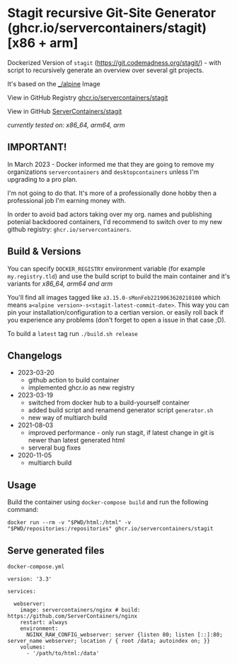 Stagit recursive Git-Site Generator (ghcr.io/servercontainers/stagit) [x86 + arm]
=================================================================================

Dockerized Version of `stagit` (https://git.codemadness.org/stagit/) - with script to recursively generate an overview over several git projects.

It's based on the [_/alpine](https://registry.hub.docker.com/_/alpine/) Image

View in GitHub Registry [ghcr.io/servercontainers/stagit](https://ghcr.io/servercontainers/stagit)

View in GitHub [ServerContainers/stagit](https://github.com/ServerContainers/stagit)

_currently tested on: x86_64, arm64, arm_

## IMPORTANT!

In March 2023 - Docker informed me that they are going to remove my 
organizations `servercontainers` and `desktopcontainers` unless 
I'm upgrading to a pro plan.

I'm not going to do that. It's more of a professionally done hobby then a
professional job I'm earning money with.

In order to avoid bad actors taking over my org. names and publishing potenial
backdoored containers, I'd recommend to switch over to my new github registry: `ghcr.io/servercontainers`.

## Build & Versions

You can specify `DOCKER_REGISTRY` environment variable (for example `my.registry.tld`)
and use the build script to build the main container and it's variants for _x86_64, arm64 and arm_

You'll find all images tagged like `a3.15.0-sMonFeb2219063620210100` which means `a<alpine version>-s<stagit-latest-commit-date>`.
This way you can pin your installation/configuration to a certian version. or easily roll back if you experience any problems
(don't forget to open a issue in that case ;D).

To build a `latest` tag run `./build.sh release`

## Changelogs

* 2023-03-20
    * github action to build container
    * implemented ghcr.io as new registry
* 2023-03-19
    * switched from docker hub to a build-yourself container
    * added build script and renamend generator script `generator.sh`
    * new way of multiarch build
* 2021-08-03
    * improved performance - only run stagit, if latest change in git is newer than latest generated html
    * serveral bug fixes
* 2020-11-05
    * multiarch build

## Usage

Build the container using `docker-compose build` and run the following command:

```
docker run --rm -v "$PWD/html:/html" -v "$PWD/repositories:/repositories" ghcr.io/servercontainers/stagit
```

## Serve generated files

`docker-compose.yml`

```
version: '3.3'

services:

  webserver:
    image: servercontainers/nginx # build: https://github.com/ServerContainers/nginx
    restart: always
    environment:
      NGINX_RAW_CONFIG_webserver: server {listen 80; listen [::]:80; server_name webserver; location / { root /data; autoindex on; }}
    volumes:
      - '/path/to/html:/data'
```
